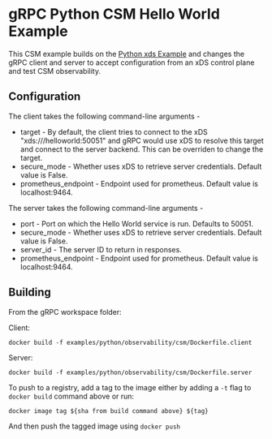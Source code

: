 # gRPC Python CSM Hello World Example

This CSM example builds on the [Python xds Example](https://github.com/grpc/grpc/tree/master/examples/python/xds) and changes the gRPC client and server to accept configuration from an xDS control plane and test CSM observability.

## Configuration

The client takes the following command-line arguments -
* target - By default, the client tries to connect to the xDS "xds:///helloworld:50051" and gRPC would use xDS to resolve this target and connect to the server backend. This can be overriden to change the target.
* secure_mode - Whether uses xDS to retrieve server credentials. Default value is False.
* prometheus_endpoint - Endpoint used for prometheus. Default value is localhost:9464.


The server takes the following command-line arguments -
* port - Port on which the Hello World service is run. Defaults to 50051.
* secure_mode - Whether uses xDS to retrieve server credentials. Default value is False.
* server_id - The server ID to return in responses.
* prometheus_endpoint - Endpoint used for prometheus. Default value is localhost:9464.

## Building

From the gRPC workspace folder:

Client:
```
docker build -f examples/python/observability/csm/Dockerfile.client
```
Server:
```
docker build -f examples/python/observability/csm/Dockerfile.server
```

To push to a registry, add a tag to the image either by adding a `-t` flag to `docker build` command above or run:

```
docker image tag ${sha from build command above} ${tag}
```

And then push the tagged image using `docker push`
